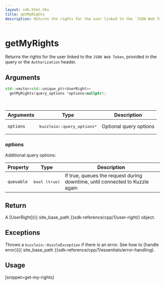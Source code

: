 ```yaml
---
layout: sdk.html.hbs
title: getMyRights
description: Returns the rights for the user linked to the `JSON Web Token`.
---
```


# getMyRights

Returns the rights for the user linked to the `JSON Web Token`, provided in the query or the `Authorization` header.

## Arguments

```cpp
std::vector<std::unique_ptr<UserRight>> 
  getMyRights(query_options *options=nullptr);
```

<br/>

| Arguments    | Type    | Description |
|--------------|---------|-------------|
| `options`  | <pre>kuzzleio::query_options*</pre>  | Optional query options |

### options

Additional query options:

| Property     | Type    | Description  |
| ---------- | ------- | -------------- |
| `queuable` | <pre>bool (true)</pre> | If true, queues the request during downtime, until connected to Kuzzle again |

## Return

A [UserRight]({{ site_base_path }}sdk-reference/cpp/1/user-right/) object.

## Exceptions

Throws a `kuzzleio::KuzzleException` if there is an error. See how to [handle error]({{ site_base_path }}sdk-reference/cpp/1/essentials/error-handling).

## Usage

[snippet=get-my-rights]
